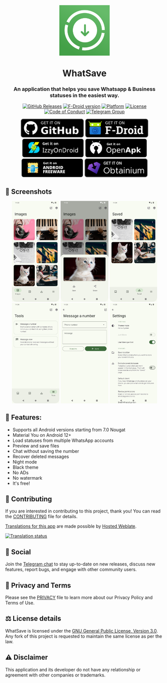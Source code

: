 <div align="center">

<img src="metadata/en-US/images/icon.png"  width=160 height=160  align="center">

# WhatSave

### An application that helps you save Whatsapp & Business statuses in the easiest way.

[![GitHub Releases](https://img.shields.io/github/v/release/mardous/WhatSave?label=GitHub%20Releases&logo=github)](https://github.com/mardous/WhatSave/releases/latest)
[![F-Droid version](https://img.shields.io/f-droid/v/com.simplified.wsstatussaver?label=F-Droid&logo=fdroid)](https://f-droid.org/packages/com.simplified.wsstatussaver/)
[![Platform](https://img.shields.io/badge/Platform-Android-green.svg?logo=android)](https://github.com/mardous/WhatSave)
[![License](https://img.shields.io/github/license/mardous/WhatSave?color=blue&label=License&logo=gnu)](https://github.com/mardous/WhatSave/blob/master/LICENSE.md)
[![Code of Conduct](https://img.shields.io/badge/Contributor_Covenant-2.1-4baaaa.svg?logo=contributorcovenant)](https://github.com/mardous/WhatSave/blob/master/CODE_OF_CONDUCT.md)
[![Telegram Group](https://img.shields.io/badge/Telegram-Join_Chat-blue?style=flat&logo=telegram)](https://t.me/mardousdev)

<a href="https://github.com/mardous/WhatSave/releases"><img src="assets/badge-github.png" height="60"></a>
<a href="https://f-droid.org/packages/com.simplified.wsstatussaver/"><img src="assets/badge-fdroid.png" height="60"></a>
<a href="https://apt.izzysoft.de/fdroid/index/apk/com.simplified.wsstatussaver?repo=main"><img src="assets/badge-izzyondroid.png" height="60"></a>
<a href="https://www.openapk.net/whatsave/com.simplified.wsstatussaver/"><img src="assets/badge-openapk.png" height="60"></a>
<a href="https://www.androidfreeware.net/download-whatsave-apk.html"><img src="assets/badge-androidfreeware.png" height="60"></a>
<a href="https://apps.obtainium.imranr.dev/redirect?r=obtainium://add/https://github.com/mardous/WhatSave/"><img src="assets/badge-obtainium.png" height="60"></a>

</div>

## 📱 Screenshots

<div align="center">
<div>
<img src="metadata/en-US/images/phoneScreenshots/1.jpg" width="30%" />
<img src="metadata/en-US/images/phoneScreenshots/2.jpg" width="30%" />
<img src="metadata/en-US/images/phoneScreenshots/3.jpg" width="30%" />
<img src="metadata/en-US/images/phoneScreenshots/4.jpg" width="30%" />
<img src="metadata/en-US/images/phoneScreenshots/5.jpg" width="30%" />
<img src="metadata/en-US/images/phoneScreenshots/6.jpg" width="30%" />
</div>
</div>

## 📃 Features:

* Supports all Android versions starting from 7.0 Nougat
* Material You on Android 12+
* Load statuses from multiple WhatsApp accounts
* Preview and save files
* Chat without saving the number
* Recover deleted messages
* Night mode
* Black theme
* No ADs
* No watermark
* It's free!

## 🤝 Contributing
If you are interested in contributing to this project, thank you! You can read the [CONTRIBUTING](CONTRIBUTING.md) file for details.

[Translations for this app](https://hosted.weblate.org/projects/whatsave/) are made possible by [Hosted Weblate](https://hosted.weblate.org/about/).

[![Translation status](https://hosted.weblate.org/widget/whatsave/multi-green.svg)](https://hosted.weblate.org/engage/whatsave/)

## 💬 Social
Join the [Telegram chat](https://t.me/mardousdev) to stay up-to-date on new releases, discuss new features,
report bugs, and engage with other community users.

## 🔏 Privacy and Terms
Please see the [PRIVACY](PRIVACY.md) file to learn more about our Privacy Policy and Terms of Use.

## ⚖️ License details
WhatSave is licensed under the [GNU General Public License, Version 3.0](LICENSE.md). Any fork of
this project is requested to maintain the same license as per the law.

## ⚠️ Disclaimer
This application and its developer do not have any relationship or agreement with other companies or trademarks.
